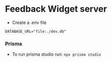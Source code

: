 # Feedback Widget server

- Create a .env file

```
DATABASE_URL="file:./dev.db"
```

### Prisma 
- To run prisma studio run:
```npx prisma studio```